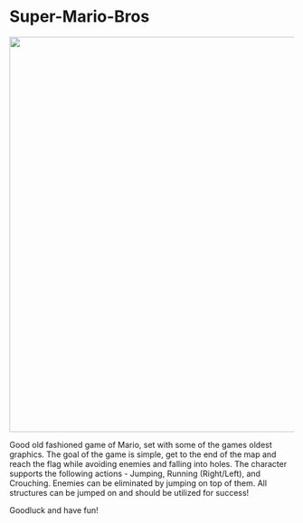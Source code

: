 # Super-Mario-Bros
<p align="center">
  <img src="mario_demo.gif" width="700">
</p>
Good old fashioned game of Mario, set with some of the games oldest graphics. The goal of the game is simple, 
get to the end of the map and reach the flag while avoiding enemies and falling into holes. The character supports the 
following actions - Jumping, Running (Right/Left), and Crouching. Enemies can be eliminated by jumping 
on top of them. All structures can be jumped on and should be utilized for success! 

Goodluck and have fun!
